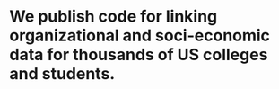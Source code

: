 # We publish code for linking organizational and soci-economic data for thousands of US colleges and students.
